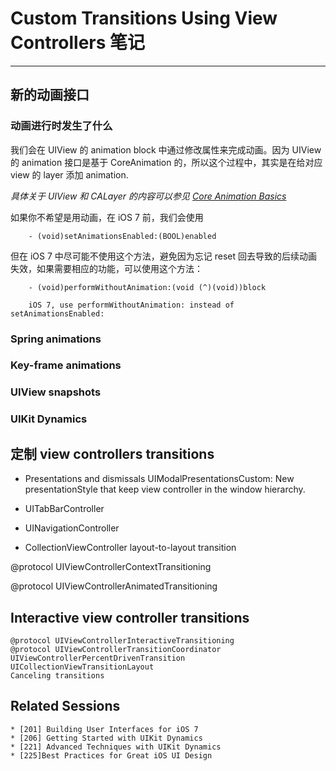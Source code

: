 # Custom Transitions Using View Controllers 笔记

---

## 新的动画接口
### 动画进行时发生了什么
我们会在 UIView 的 animation block 中通过修改属性来完成动画。因为 UIView 的 animation 接口是基于 CoreAnimation 的，所以这个过程中，其实是在给对应 view 的 layer 添加 animation. 

*具体关于 UIView 和 CALayer 的内容可以参见 [Core Animation Basics](https://developer.apple.com/library/ios/documentation/Cocoa/Conceptual/CoreAnimation_guide/CoreAnimationBasics/CoreAnimationBasics.html#//apple_ref/doc/uid/TP40004514-CH2-SW3)*

如果你不希望是用动画，在 iOS 7 前，我们会使用 

```
	- (void)setAnimationsEnabled:(BOOL)enabled
```

但在 iOS 7 中尽可能不使用这个方法，避免因为忘记 reset 回去导致的后续动画失效，如果需要相应的功能，可以使用这个方法：

```
	- (void)performWithoutAnimation:(void (^)(void))block
```

		iOS 7, use performWithoutAnimation: instead of setAnimationsEnabled:

### Spring animations
### Key-frame animations
### UIView snapshots
### UIKit Dynamics

## 定制 view controllers transitions
* Presentations and dismissals
	UIModalPresentationsCustom: New presentationStyle that keep view controller in the window hierarchy.

* UITabBarController
* UINavigationController
* CollectionViewController layout-to-layout transition

@protocol UIViewControllerContextTransitioning

@protocol UIViewControllerAnimatedTransitioning

## Interactive view controller transitions
	@protocol UIViewControllerInteractiveTransitioning
	@protocol UIViewControllerTransitionCoordinator
	UIViewControllerPercentDrivenTransition
	UICollectionViewTransitionLayout
	Canceling transitions

## Related Sessions
	* [201] Building User Interfaces for iOS 7
	* [206] Getting Started with UIKit Dynamics
	* [221] Advanced Techniques with UIKit Dynamics
	* [225]Best Practices for Great iOS UI Design